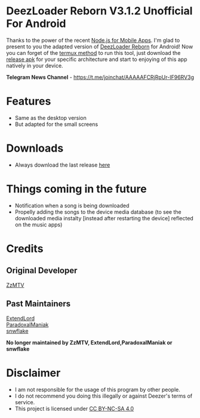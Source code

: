 # DeezLoader Reborn V3.1.2 Unofficial For Android

Thanks to the power of the recent [Node.js for Mobile Apps](https://github.com/janeasystems/nodejs-mobile). I'm glad to present to you the adapted version of [DeezLoader Reborn](https://gitlab.com/Monsterwolf/DeezLoader-Reborn) for Android!
Now you can forget of the [termux method](https://gitlab.com/Monsterwolf/DeezLoader-Reborn#how-to-run-on-android) to run this tool, just download the [release apk](https://gitlab.com/DT3264/DeezLoader-Android/release) for your specific architecture and start to enjoying of this app natively in your device.

**Telegram News Channel** - https://t.me/joinchat/AAAAAFCRjRpUr-IF96RV3g

# Features
- Same as the desktop version
- But adapted for the small screens

# Downloads
- Always download the last release [here](https://gitlab.com/DT3264/DeezLoader-Android/tree/master/app/release)

# Things coming in the future
- Notification when a song is being downloaded
- Propelly adding the songs to the device media database (to see the downloaded media instalty [instead after restarting the device] reflected on the music apps)

# Credits
## Original Developer
[ZzMTV](https://boerse.to/members/zzmtv.3378614/)
## Past Maintainers
[ExtendLord](https://github.com/ExtendLord)<br/>
[ParadoxalManiak](https://github.com/ParadoxalManiak)<br/>
[snwflake](https://github.com/snwflake)

**No longer maintained by ZzMTV, ExtendLord,ParadoxalManiak or snwflake**

# Disclaimer
- I am not responsible for the usage of this program by other people.
- I do not recommend you doing this illegally or against Deezer's terms of service.
- This project is licensed under [CC BY-NC-SA 4.0](https://creativecommons.org/licenses/by-nc-sa/4.0/)
